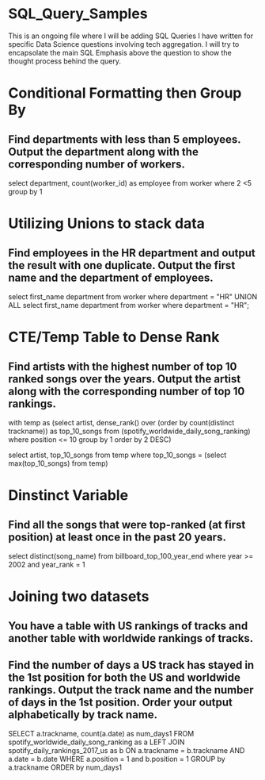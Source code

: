 # SQL_Query_Samples
This is an ongoing file where I will be adding SQL Queries I have written for specific Data Science questions involving tech aggregation. I will try to encapsolate the main SQL Emphasis above the question to show the thought process behind the query.

# Conditional Formatting then Group By 
## Find departments with less than 5 employees. Output the department along with the corresponding number of workers.
select 
    department,
    count(worker_id) as employee
from worker
where 2 <5
group by 1

# Utilizing Unions to stack data
## Find employees in the HR department and output the result with one duplicate. Output the first name and the department of employees.

select 
    first_name
    department
from worker
where department = "HR"
UNION ALL
select 
    first_name
    department
from worker
where department = "HR";

# CTE/Temp Table to Dense Rank
## Find artists with the highest number of top 10 ranked songs over the years. Output the artist along with the corresponding number of top 10 rankings.

with temp as (select
artist,
dense_rank() over (order by count(distinct trackname)) as top_10_songs
from (spotify_worldwide_daily_song_ranking)
where position <= 10
group by 1
order by 2 DESC)

select
artist, 
top_10_songs
from temp
where top_10_songs = (select max(top_10_songs) from temp)

# Dinstinct Variable
## Find all the songs that were top-ranked (at first position) at least once in the past 20 years.

select 
distinct(song_name)
from billboard_top_100_year_end
where year >= 2002 and year_rank = 1

# Joining two datasets 
## You have a table with US rankings of tracks and another table with worldwide rankings of tracks.
## Find the number of days a US track has stayed in the 1st position for both the US and worldwide rankings. Output the track name and the number of days in the 1st position. Order your output alphabetically by track name.

SELECT a.trackname, count(a.date) as num_days1
FROM spotify_worldwide_daily_song_ranking as a 
LEFT JOIN spotify_daily_rankings_2017_us as b
ON a.trackname = b.trackname AND a.date = b.date
WHERE a.position = 1 and b.position = 1
GROUP by a.trackname
ORDER by num_days1

